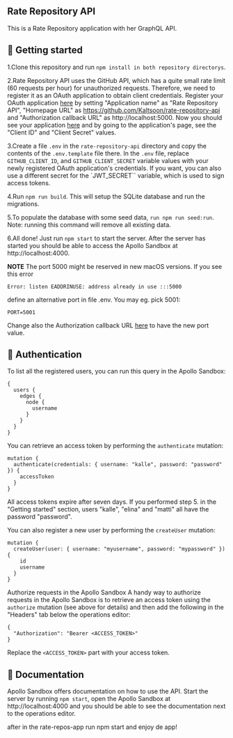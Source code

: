 ## **Rate Repository API**
This is a Rate Repository application with her GraphQL API.

## **🚀 Getting started**
1.Clone this repository and run `npm install in both repository directorys`.

2.Rate Repository API uses the GitHub API, which has a quite small rate limit (60 requests per hour) for unauthorized requests. Therefore, we need to register it as an OAuth application to obtain client credentials. Register your OAuth application [here](https://github.com/settings/applications/new) by setting "Application name" as "Rate Repository API", "Homepage URL" as https://github.com/Kaltsoon/rate-repository-api and "Authorization callback URL" as http://localhost:5000. Now you should see your application [here](https://github.com/settings/developers) and by going to the application's page, see the "Client ID" and "Client Secret" values.

3.Create a file `.env` in the `rate-repository-api` directory and copy the contents of the `.env.template` file there. In the `.env` file, replace `GITHUB_CLIENT_ID`, and `GITHUB_CLIENT_SECRET` variable values with your newly registered OAuth application's credentials. If you want, you can also use a different secret for the `JWT_SECRET`` variable, which is used to sign access tokens.

4.Run `npm run build`. This will setup the SQLite database and run the migrations.

5.To populate the database with some seed data, `run npm run seed:run`. Note: running this command will remove all existing data.

6.All done! Just run `npm start` to start the server. After the server has started you should be able to access the Apollo Sandbox at http://localhost:4000.

**NOTE** The port 5000 might be reserved in new macOS versions. If you see this error

```
Error: listen EADDRINUSE: address already in use :::5000
```
define an alternative port in file .env. You may eg. pick 5001:

```
PORT=5001
```
Change also the Authorization callback URL [here](https://github.com/settings/developers) to have the new port value.

## **🔑 Authentication**
To list all the registered users, you can run this query in the Apollo Sandbox:
```
{
  users {
    edges {
      node {
        username
      }
    }
  }
}
```
You can retrieve an access token by performing the `authenticate` mutation:
```
mutation {
  authenticate(credentials: { username: "kalle", password: "password" }) {
    accessToken
  }
}
```
All access tokens expire after seven days. If you performed step 5. in the "Getting started" section, users "kalle", "elina" and "matti" all have the password "password".

You can also register a new user by performing the `createUser` mutation:
```
mutation {
  createUser(user: { username: "myusername", password: "mypassword" }) {
    id
    username
  }
}
```
Authorize requests in the Apollo Sandbox
A handy way to authorize requests in the Apollo Sandbox is to retrieve an access token using the `authorize` mutation (see above for details) and then add the following in the "Headers" tab below the operations editor:
```
{
  "Authorization": "Bearer <ACCESS_TOKEN>"
}
```
Replace the `<ACCESS_TOKEN>` part with your access token.

## **📖 Documentation**
Apollo Sandbox offers documentation on how to use the API. Start the server by running `npm start`, open the Apollo Sandbox at http://localhost:4000 and you should be able to see the documentation next to the operations editor.

after in the rate-repos-app run npm start and enjoy de app!
